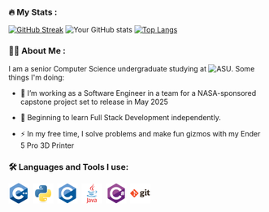 ### :fire: My Stats :
[![GitHub Streak](http://github-readme-streak-stats.herokuapp.com?user=bdelucia&theme=dark&background=000000)](https://git.io/streak-stats)
![Your GitHub stats](https://github-readme-stats.vercel.app/api?username=bdelucia&hide_border=true&show_icons=true&bg_color=151515&title_color=fb4362&icon_color=fb4362&text_bold=false&text_color=9e9e9e)
[![Top Langs](https://github-readme-stats.vercel.app/api/top-langs/?username=bdelucia&layout=compact&theme=vision-friendly-dark)](https://github.com/anuraghazra/github-readme-stats)

### :man_technologist: About Me :

I am a senior Computer Science undergraduate studying at <img src="https://banner2.cleanpng.com/20180607/ylh/kisspng-arizona-state-university-west-campus-arizona-state-letter-gold-5b19fc1963e347.2024740115284295934092.jpg" title="ASU" alt="ASU" width="44" height="30"/>. Some things I'm doing:

- :telescope: I’m working as a Software Engineer in a team for a NASA-sponsored capstone project set to release in May 2025

- :seedling: Beginning to learn Full Stack Development independently.

- :zap: In my free time, I solve problems and make fun gizmos with my Ender 5 Pro 3D Printer

### :hammer_and_wrench: Languages and Tools I use:
<div>
  <img src="https://github.com/devicons/devicon/blob/master/icons/cplusplus/cplusplus-original.svg" title="C++" alt= "C++" width="40" height="40"/>&nbsp;
  <img src="https://github.com/devicons/devicon/blob/master/icons/python/python-original.svg" title="Python" alt= "Python" width="40" height="40"/>&nbsp;
  <img src="https://github.com/devicons/devicon/blob/master/icons/c/c-original.svg" title="Python" alt= "Python" width="40" height="40"/>&nbsp;
  <img src="https://github.com/devicons/devicon/blob/master/icons/java/java-original-wordmark.svg" title="Java" alt="Java" width="40" height="40"/>&nbsp;
  <img src="https://github.com/devicons/devicon/blob/master/icons/csharp/csharp-original.svg" title="C#" alt="C#" width="40" height="40"/>&nbsp;
  <img src="https://github.com/devicons/devicon/blob/master/icons/git/git-original-wordmark.svg" title="Git" **alt="Git" width="40" height="40"/>
</div>

